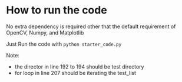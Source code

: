 # How to run the code

No extra dependency is required other that the default requirement of OpenCV, Numpy, and Matplotlib

Just Run the code with
`python starter_code.py`

Note:
* the director in line 192 to 194 should be test directory
* for loop in line 207 should be iterating the test_list